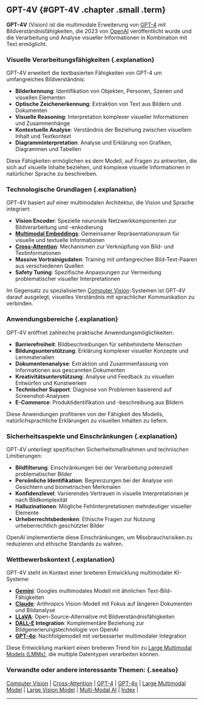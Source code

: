 ## GPT-4V {#GPT-4V .chapter .small .term}

**GPT-4V** (Vision) ist die multimodale Erweiterung von [GPT-4](#GPT-4) mit Bildverständnisfähigkeiten, die 2023 von [OpenAI](#OpenAI) veröffentlicht wurde und die Verarbeitung und Analyse visueller Informationen in Kombination mit Text ermöglicht.

### Visuelle Verarbeitungsfähigkeiten {.explanation}

GPT-4V erweitert die textbasierten Fähigkeiten von GPT-4 um umfangreiches Bildverständnis:

- **Bilderkennung**: Identifikation von Objekten, Personen, Szenen und visuellen Elementen
- **Optische Zeichenerkennung**: Extraktion von Text aus Bildern und Dokumenten
- **Visuelle Reasoning**: Interpretation komplexer visueller Informationen und Zusammenhänge
- **Kontextuelle Analyse**: Verständnis der Beziehung zwischen visuellem Inhalt und Textkontext
- **Diagramminterpretation**: Analyse und Erklärung von Grafiken, Diagrammen und Tabellen

Diese Fähigkeiten ermöglichen es dem Modell, auf Fragen zu antworten, die sich auf visuelle Inhalte beziehen, und komplexe visuelle Informationen in natürlicher Sprache zu beschreiben.

### Technologische Grundlagen {.explanation}

GPT-4V basiert auf einer multimodalen Architektur, die Vision und Sprache integriert:

- **Vision Encoder**: Spezielle neuronale Netzwerkkomponenten zur Bildverarbeitung und -enkodierung
- **[Multimodal Embeddings](#Embedding)**: Gemeinsamer Repräsentationsraum für visuelle und textuelle Informationen
- **[Cross-Attention](#Cross-Attention)**: Mechanismen zur Verknüpfung von Bild- und Textinformationen
- **Massive Vortrainigsdaten**: Training mit umfangreichen Bild-Text-Paaren aus verschiedenen Quellen
- **Safety Tuning**: Spezifische Anpassungen zur Vermeidung problematischer visueller Interpretationen

Im Gegensatz zu spezialisierten [Computer Vision](#Computer-Vision)-Systemen ist GPT-4V darauf ausgelegt, visuelles Verständnis mit sprachlicher Kommunikation zu verbinden.

### Anwendungsbereiche {.explanation}

GPT-4V eröffnet zahlreiche praktische Anwendungsmöglichkeiten:

- **Barrierefreiheit**: Bildbeschreibungen für sehbehinderte Menschen
- **Bildungsunterstützung**: Erklärung komplexer visueller Konzepte und Lernmaterialien
- **Dokumentenanalyse**: Extraktion und Zusammenfassung von Informationen aus gescannten Dokumenten
- **Kreativitätsunterstützung**: Analyse und Feedback zu visuellen Entwürfen und Kunstwerken
- **Technischer Support**: Diagnose von Problemen basierend auf Screenshot-Analysen
- **E-Commerce**: Produktidentifikation und -beschreibung aus Bildern

Diese Anwendungen profitieren von der Fähigkeit des Modells, natürlichsprachliche Erklärungen zu visuellen Inhalten zu liefern.

### Sicherheitsaspekte und Einschränkungen {.explanation}

GPT-4V unterliegt spezifischen Sicherheitsmaßnahmen und technischen Limitierungen:

- **Bildfilterung**: Einschränkungen bei der Verarbeitung potenziell problematischer Bilder
- **Persönliche Identifikation**: Begrenzungen bei der Analyse von Gesichtern und biometrischen Merkmalen
- **Konfidenzlevel**: Variierendes Vertrauen in visuelle Interpretationen je nach Bildkomplexität
- **Halluzinationen**: Mögliche Fehlinterpretationen mehrdeutiger visueller Elemente
- **Urheberrechtsbedenken**: Ethische Fragen zur Nutzung urheberrechtlich geschützter Bilder

OpenAI implementierte diese Einschränkungen, um Missbrauchsrisiken zu reduzieren und ethische Standards zu wahren.

### Wettbewerbskontext {.explanation}

GPT-4V steht im Kontext einer breiteren Entwicklung multimodaler KI-Systeme:

- **[Gemini](#Gemini)**: Googles multimodales Modell mit ähnlichen Text-Bild-Fähigkeiten
- **[Claude](#Claude)**: Anthropics Vision-Modell mit Fokus auf längeren Dokumenten und Bildanalyse
- **[LLaVA](#LLaVA)**: Open-Source-Alternative mit Bildverständnisfähigkeiten
- **[DALL-E](#DALL-E) Integration**: Komplementäre Beziehung zur Bildgenerierungstechnologie von OpenAI
- **[GPT-4o](#GPT-4o)**: Nachfolgemodell mit verbesserter multimodaler Integration

Diese Entwicklung markiert einen breiteren Trend hin zu [Large Multimodal Models (LMMs)](#Large-Multimodal-Model), die multiple Datentypen verarbeiten können.

### Verwandte oder andere interessante Themen: {.seealso}

[Computer Vision](#Computer-Vision) |
[Cross-Attention](#Cross-Attention) |
[GPT-4](#GPT-4) |
[GPT-4o](#GPT-4o) |
[Large Multimodal Model](#Large-Multimodal-Model) |
[Large Vision Model](#Large-Vision-Model) |
[Multi-Modal AI](#Multi-Modal-AI) |
[Index](#Index) |

----


